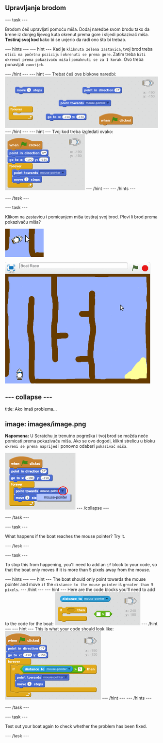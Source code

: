 ## Upravljanje brodom

\--- task \---

Brodom ćeš upravljati pomoću miša. Dodaj naredbe svom brodu tako da krene iz donjeg lijevog kuta okrenut prema gore i slijedi pokazivač miša. **Testiraj svoj kod** kako bi se uvjerio da radi ono što bi trebao.

\--- hints \--- \--- hint \--- Kad je `kliknuta zelena zastavica`, tvoj brod treba `otići na početnu poziciju` i `okrenuti se prema gore`. Zatim treba `biti okrenut prema pokazivaču miša` i `pomaknuti se za 1 korak`. Ovo treba ponavljati `zauvijek`.

\--- /hint \--- \--- hint \--- Trebat ćeš ove blokove naredbi: ![screenshot](images/boat-move-blocks.png) \--- /hint \--- \--- hint \--- Tvoj kod treba izgledati ovako: ![screenshot](images/boat-move-code.png) \--- /hint \--- \--- /hints \---

\--- /task \---

\--- task \---

Klikom na zastavicu i pomicanjem miša testiraj svoj brod. Plovi li brod prema pokazivaču miša?

![screenshot](images/boat-mouse.png)

![screenshot](images/boat-pointer-test-anim.gif)

## \--- collapse \---

title: Ako imaš problema...

## image: images/image.png

**Napomena:** U Scratchu je trenutno pogreška i tvoj brod se možda neće pomicati prema pokazivaču miša. Ako se ovo dogodi, klikni strelicu u bloku `okreni se prema naprijed` i ponovno odaberi `pokazivač miša`.

![screenshot](images/boat-bug.png) \--- /collapse \---

\--- /task \---

\--- task \---

What happens if the boat reaches the mouse pointer? Try it.

\--- /task \---

\--- task \---

To stop this from happening, you'll need to add an `if` block to your code, so that the boat only moves if it is more than 5 pixels away from the mouse.

\--- hints \--- \--- hint \--- The boat should only point towards the mouse pointer and move `if` the `distance to the mouse pointer` is `greater than 5 pixels`. \--- /hint \--- \--- hint \--- Here are the code blocks you'll need to add to the code for the boat: ![screenshot](images/boat-pointer-blocks.png) \--- /hint \--- \--- hint \--- This is what your code should look like: ![screenshot](images/boat-pointer-code.png) \--- /hint \--- \--- /hints \---

\--- /task \---

\--- task \---

Test out your boat again to check whether the problem has been fixed.

\--- /task \---